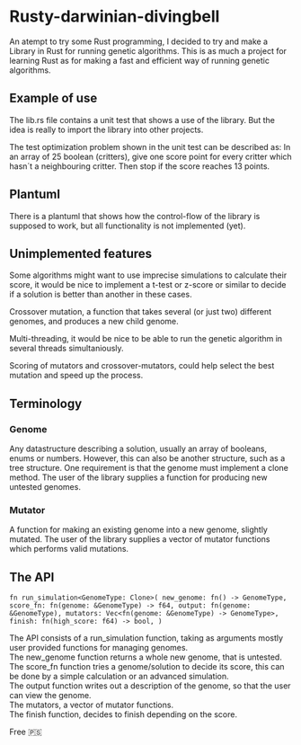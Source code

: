 # Rusty-darwinian-divingbell
An atempt to try some Rust programming, I decided to try and make a Library in Rust for running genetic algorithms.
This is as much a project for learning Rust as for making a fast and efficient way of running genetic algorithms. 

## Example of use
The lib.rs file contains a unit test that shows a use of the library. But the idea is really to import the library into other projects.

The test optimization problem shown in the unit test can be described as: In an array of 25 boolean (critters), give one score point for every critter which hasn´t a neighbouring critter. Then stop if the score reaches 13 points. 


## Plantuml
There is a plantuml that shows how the control-flow of the library is supposed to work, but all functionality is not implemented (yet).

## Unimplemented features
Some algorithms might want to use imprecise simulations to calculate their score, it would be nice to implement a t-test or z-score or similar to decide if a solution is better than another in these cases.

Crossover mutation, a function that takes several (or just two) different genomes, and produces a new child genome.

Multi-threading, it would be nice to be able to run the genetic algorithm in several threads simultaniously.

Scoring of mutators and crossover-mutators, could help select the best mutation and speed up the process.

## Terminology
### Genome
Any datastructure describing a solution, usually an array of booleans, enums or numbers. However, this can also be another structure, such as a tree
structure. One requirement is that the genome must implement a clone method. The user of the library supplies a function for producing new untested genomes.
### Mutator
A function for making an existing genome into a new genome, slightly mutated. The user of the library supplies a vector of mutator functions which performs valid mutations.  

## The API
`fn run_simulation<GenomeType: Clone>(
    new_genome: fn() -> GenomeType,
    score_fn: fn(genome: &GenomeType) -> f64,
    output: fn(genome: &GenomeType),
    mutators: Vec<fn(genome: &GenomeType) -> GenomeType>,
    finish: fn(high_score: f64) -> bool,
)`

The API consists of a run_simulation function, taking as arguments mostly user provided functions for managing genomes.  
The new_genome function returns a whole new genome, that is untested.  
The score_fn function tries a genome/solution to decide its score, this can be done by a simple calculation or an advanced simulation.  
The output function writes out a description of the genome, so that the user can view the genome.  
The mutators, a vector of mutator functions.  
The finish function, decides to finish depending on the score.  

Free 🇵🇸
